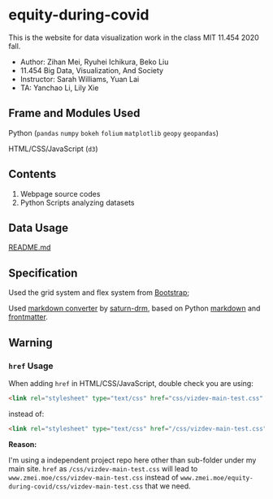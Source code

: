 # equity-during-covid

This is the website for data visualization work in the class MIT 11.454 2020 fall.

* Author: Zihan Mei, Ryuhei Ichikura, Beko Liu
* 11.454 Big Data, Visualization, And Society
* Instructor: Sarah Williams, Yuan Lai
* TA: Yanchao Li, Lily Xie

## Frame and Modules Used

Python (`pandas` `numpy` `bokeh` `folium` `matplotlib` `geopy` `geopandas`)

HTML/CSS/JavaScript (`d3`)

## Contents

1. Webpage source codes
2. Python Scripts analyzing datasets

## Data Usage

[README.md](datas/README.md)

## Specification

Used the grid system and flex system from [Bootstrap](https://getbootstrap.com/);

Used [markdown converter](https://github.com/saturn-drm/PythonMDtoHTML) by [saturn-drm](https://github.com/saturn-drm), based on Python [markdown](https://pypi.org/project/Markdown/) and [frontmatter](https://pypi.org/project/python-frontmatter/).

## Warning

### `href` Usage

When adding `href` in HTML/CSS/JavaScript, double check you are using:

```html
<link rel="stylesheet" type="text/css" href="css/vizdev-main-test.css" />
```

instead of:

```html
<link rel="stylesheet" type="text/css" href="/css/vizdev-main-test.css" />
```

**Reason:**

I'm using a independent project repo here other than sub-folder under my main site.
`href` as `/css/vizdev-main-test.css` will lead to `www.zmei.moe/css/vizdev-main-test.css` instead of `www.zmei.moe/equity-during-covid/css/vizdev-main-test.css` that we need.
